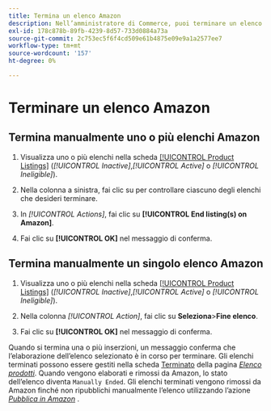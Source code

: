 ```yaml
---
title: Termina un elenco Amazon
description: Nell’amministratore di Commerce, puoi terminare un elenco Amazon dal dashboard di Sales Channel di Amazon.
exl-id: 178c878b-89fb-4239-8d57-733d0884a73a
source-git-commit: 2c753ec5f6f4cd509e61b4875e09e9a1a2577ee7
workflow-type: tm+mt
source-wordcount: '157'
ht-degree: 0%

---
```


# Terminare un elenco Amazon

## Termina manualmente uno o più elenchi Amazon

1. Visualizza uno o più elenchi nella scheda [[!UICONTROL Product Listings]](./managing-product-listings.md) (_[!UICONTROL Inactive]_,_[!UICONTROL Active]_ o _[!UICONTROL Ineligible]_).

1. Nella colonna a sinistra, fai clic su per controllare ciascuno degli elenchi che desideri terminare.

1. In _[!UICONTROL Actions]_, fai clic su **[!UICONTROL End listing(s) on Amazon]**.

1. Fai clic su **[!UICONTROL OK]** nel messaggio di conferma.

## Termina manualmente un singolo elenco Amazon

1. Visualizza uno o più elenchi nella scheda [[!UICONTROL Product Listings]](./managing-product-listings.md) (_[!UICONTROL Inactive]_,_[!UICONTROL Active]_ o _[!UICONTROL Ineligible]_).

1. Nella colonna _[!UICONTROL Action]_, fai clic su **Seleziona**>**Fine elenco**.

1. Fai clic su **[!UICONTROL OK]** nel messaggio di conferma.

Quando si termina una o più inserzioni, un messaggio conferma che l’elaborazione dell’elenco selezionato è in corso per terminare. Gli elenchi terminati possono essere gestiti nella scheda [Terminato](./ended-listings.md) della pagina [_Elenco prodotti_](./managing-product-listings.md). Quando vengono elaborati e rimossi da Amazon, lo stato dell’elenco diventa `Manually Ended`. Gli elenchi terminati vengono rimossi da Amazon finché non ripubblichi manualmente l’elenco utilizzando l’azione [_Pubblica in Amazon_](./publish-listings-manually.md) .
